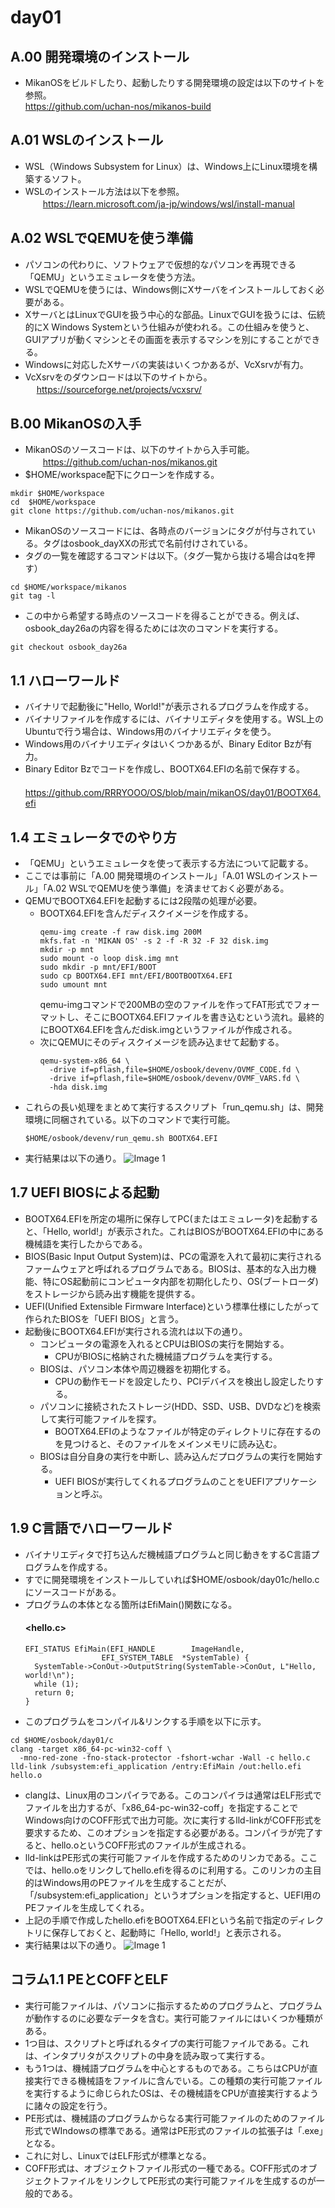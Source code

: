 # day01
## A.00 開発環境のインストール
- MikanOSをビルドしたり、起動したりする開発環境の設定は以下のサイトを参照。  
  https://github.com/uchan-nos/mikanos-build
## A.01 WSLのインストール
- WSL（Windows Subsystem for Linux）は、Windows上にLinux環境を構築するソフト。
- WSLのインストール方法は以下を参照。  
　　https://learn.microsoft.com/ja-jp/windows/wsl/install-manual
## A.02 WSLでQEMUを使う準備
- パソコンの代わりに、ソフトウェアで仮想的なパソコンを再現できる「QEMU」というエミュレータを使う方法。
- WSLでQEMUを使うには、Windows側にXサーバをインストールしておく必要がある。
- XサーバとはLinuxでGUIを扱う中心的な部品。LinuxでGUIを扱うには、伝統的にX Windows Systemという仕組みが使われる。この仕組みを使うと、GUIアプリが動くマシンとその画面を表示するマシンを別にすることができる。
- Windowsに対応したXサーバの実装はいくつかあるが、VcXsrvが有力。
- VcXsrvをのダウンロードは以下のサイトから。  
  　 https://sourceforge.net/projects/vcxsrv/
## B.00 MikanOSの入手
- MikanOSのソースコードは、以下のサイトから入手可能。  
  　　https://github.com/uchan-nos/mikanos.git
- $HOME/workspace配下にクローンを作成する。  
```
mkdir $HOME/workspace
cd  $HOME/workspace
git clone https://github.com/uchan-nos/mikanos.git
```
- MikanOSのソースコードには、各時点のバージョンにタグが付与されている。タグはosbook_dayXXの形式で名前付けされている。
- タグの一覧を確認するコマンドは以下。（タグ一覧から抜ける場合はqを押す）
```
cd $HOME/workspace/mikanos
git tag -l
```
- この中から希望する時点のソースコードを得ることができる。例えば、osbook_day26aの内容を得るためには次のコマンドを実行する。
```
git checkout osbook_day26a
```
## 1.1 ハローワールド
- バイナリで起動後に"Hello, World!"が表示されるプログラムを作成する。
- バイナリファイルを作成するには、バイナリエディタを使用する。WSL上のUbuntuで行う場合は、Windows用のバイナリエディタを使う。
- Windows用のバイナリエディタはいくつかあるが、Binary Editor Bzが有力。
- Binary Editor Bzでコードを作成し、BOOTX64.EFIの名前で保存する。  
　　https://github.com/RRRYOOO/OS/blob/main/mikanOS/day01/BOOTX64.efi
## 1.4 エミュレータでのやり方
- 「QEMU」というエミュレータを使って表示する方法について記載する。
- ここでは事前に「A.00 開発環境のインストール」「A.01 WSLのインストール」「A.02 WSLでQEMUを使う準備」を済ませておく必要がある。
- QEMUでBOOTX64.EFIを起動するには2段階の処理が必要。
   - BOOTX64.EFIを含んだディスクイメージを作成する。
     ```
     qemu-img create -f raw disk.img 200M
     mkfs.fat -n 'MIKAN OS' -s 2 -f -R 32 -F 32 disk.img
     mkdir -p mnt
     sudo mount -o loop disk.img mnt
     sudo mkdir -p mnt/EFI/BOOT
     sudo cp BOOTX64.EFI mnt/EFI/BOOTBOOTX64.EFI
     sudo umount mnt
     ```
     qemu-imgコマンドで200MBの空のファイルを作ってFAT形式でフォーマットし、そこにBOOTX64.EFIファイルを書き込むという流れ。最終的にBOOTX64.EFIを含んだdisk.imgというファイルが作成される。
   - 次にQEMUにそのディスクイメージを読み込ませて起動する。
     ```
     qemu-system-x86_64 \
       -drive if=pflash,file=$HOME/osbook/devenv/OVMF_CODE.fd \
       -drive if=pflash,file=$HOME/osbook/devenv/OVMF_VARS.fd \
       -hda disk.img
     ```
- これらの長い処理をまとめて実行するスクリプト「run_qemu.sh」は、開発環境に同梱されている。以下のコマンドで実行可能。
  ```
  $HOME/osbook/devenv/run_qemu.sh BOOTX64.EFI
  ```
- 実行結果は以下の通り。
    ![Image 1](HelloWorld.png)
## 1.7 UEFI BIOSによる起動
- BOOTX64.EFIを所定の場所に保存してPC(またはエミュレータ)を起動すると、「Hello, world!」が表示された。これはBIOSがBOOTX64.EFIの中にある機械語を実行したからである。
- BIOS(Basic Input Output System)は、PCの電源を入れて最初に実行されるファームウェアと呼ばれるプログラムである。BIOSは、基本的な入出力機能、特にOS起動前にコンピュータ内部を初期化したり、OS(ブートローダ)をストレージから読み出す機能を提供する。
- UEFI(Unified Extensible Firmware Interface)という標準仕様にしたがって作られたBIOSを「UEFI BIOS」と言う。
- 起動後にBOOTX64.EFIが実行される流れは以下の通り。
  - コンピュータの電源を入れるとCPUはBIOSの実行を開始する。
    - CPUがBIOSに格納された機械語プログラムを実行する。
  - BIOSは、パソコン本体や周辺機器を初期化する。
    - CPUの動作モードを設定したり、PCIデバイスを検出し設定したりする。
  - パソコンに接続されたストレージ(HDD、SSD、USB、DVDなど)を検索して実行可能ファイルを探す。
    - BOOTX64.EFIのようなファイルが特定のディレクトリに存在するのを見つけると、そのファイルをメインメモリに読み込む。
  - BIOSは自分自身の実行を中断し、読み込んだプログラムの実行を開始する。
    - UEFI BIOSが実行してくれるプログラムのことをUEFIアプリケーションと呼ぶ。
## 1.9 C言語でハローワールド
- バイナリエディタで打ち込んだ機械語プログラムと同じ動きをするC言語プログラムを作成する。
- すでに開発環境をインストールしていれば$HOME/osbook/day01c/hello.cにソースコードがある。
- プログラムの本体となる箇所はEfiMain()関数になる。  
  #### <hello.c>
  ```
  EFI_STATUS EfiMain(EFI_HANDLE        ImageHandle,
                   EFI_SYSTEM_TABLE  *SystemTable) {
    SystemTable->ConOut->OutputString(SystemTable->ConOut, L"Hello, world!\n");
    while (1);
    return 0;
  }
  ```
- このプログラムをコンパイル&リンクする手順を以下に示す。
```
cd $HOME/osbook/day01/c
clang -target x86_64-pc-win32-coff \
  -mno-red-zone -fno-stack-protector -fshort-wchar -Wall -c hello.c
lld-link /subsystem:efi_application /entry:EfiMain /out:hello.efi hello.o
```
  - clangは、Linux用のコンパイラである。このコンパイラは通常はELF形式でファイルを出力するが、「x86_64-pc-win32-coff」を指定することでWindows向けのCOFF形式で出力可能。次に実行するlld-linkがCOFF形式を要求するため、このオプションを指定する必要がある。コンパイラが完了すると、hello.oというCOFF形式のファイルが生成される。
  - lld-linkはPE形式の実行可能ファイルを作成するためのリンカである。ここでは、hello.oをリンクしてhello.efiを得るのに利用する。このリンカの主目的はWindows用のPEファイルを生成することだが、「/subsystem:efi_application」というオプションを指定すると、UEFI用のPEファイルを生成してくれる。
- 上記の手順で作成したhello.efiをBOOTX64.EFIという名前で指定のディレクトリに保存しておくと、起動時に「Hello, world!」と表示される。
- 実行結果は以下の通り。
    ![Image 1](HelloWorld.png)
## コラム1.1 PEとCOFFとELF
- 実行可能ファイルは、パソコンに指示するためのプログラムと、プログラムが動作するのに必要なデータを含む。実行可能ファイルにはいくつか種類がある。
- 1つ目は、スクリプトと呼ばれるタイプの実行可能ファイルである。これは、インタプリタがスクリプトの中身を読み取って実行する。
- もう1つは、機械語プログラムを中心とするものである。こちらはCPUが直接実行できる機械語をファイルに含んでいる。この種類の実行可能ファイルを実行するように命じられたOSは、その機械語をCPUが直接実行するように諸々の設定を行う。
- PE形式は、機械語のプログラムからなる実行可能ファイルのためのファイル形式でWIndowsの標準である。通常はPE形式のファイルの拡張子は「.exe」となる。
- これに対し、LinuxではELF形式が標準となる。
- COFF形式は、オブジェクトファイル形式の一種である。COFF形式のオブジェクトファイルをリンクしてPE形式の実行可能ファイルを生成するのが一般的である。
